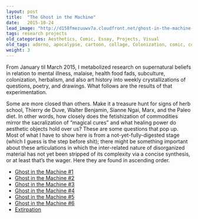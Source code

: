 ```yaml
---
layout: post
title:  "The Ghost in the Machine"
date:   2015-10-24
lead_image: "http://d158fmezuuwv7a.cloudfront.net/ghost-in-the-machine-4-square.jpg"
tags: research projects
old_categories: Aesthetics, Comic, Essay, Projects, Visual
old_tags: adorno, apocalypse, cartoon, collage, Colonization, comic, contemporary studies, domesticity, drawing, experiment, experimental fiction, Food, herb school, herbalism, Lorraine Daston, New Narrative, Paleo Diet, research, sianne ngai, Thierry de Duve, Walter Benjamin
weight: 3
---
```

From January til March 2015, I metabolized research on supernatural beliefs in relation to mental illness, malaise, health food fads, subculture, colonization, herbalism, and also art history into weekly crystallizations of questions, poetry, and drawings. What follows are the results of that experimentation. 

Some are more closed than others. Make it a treasure hunt for signs of herb school, Thierry de Duve, Walter Benjamin, Sianne Ngai, Marx, and the Paleo diet. In other words, how closely does the fetishization of commodities mirror the sacralization of “magical cures” and what healing power do aesthetic objects hold over us? These are some questions that pop up. Most of what I have to show here is from a not-yet-fully-digested stage (which I guess is the step before shit); there might be something important about these articulations in which the inter-related nature of disorganized material has not yet been stripped of its complexity via a concise synthesis, or at least that’s the wager. Here they are found in ascending order.

* [Ghost in the Machine #1](http://d158fmezuuwv7a.cloudfront.net/ghost-in-the-machine-1.pdf)
* [Ghost in the Machine #2](http://d158fmezuuwv7a.cloudfront.net/ghost-in-the-machine-2.pdf)
* [Ghost in the Machine #3](http://d158fmezuuwv7a.cloudfront.net/ghost-in-the-machine-3.pdf)
* [Ghost in the Machine #4](http://d158fmezuuwv7a.cloudfront.net/ghost-in-the-machine-4.pdf)
* [Ghost in the Machine #5](http://d158fmezuuwv7a.cloudfront.net/ghost-in-the-machine-5.pdf)
* [Ghost in the Machine #6](http://d158fmezuuwv7a.cloudfront.net/ghost-in-the-machine-6.pdf)
* [Extirpation](http://d158fmezuuwv7a.cloudfront.net/extirpation.pdf)